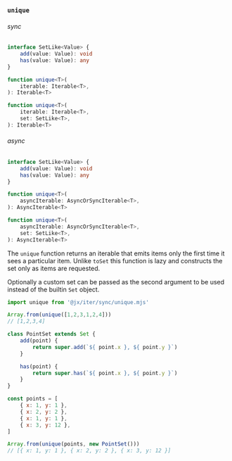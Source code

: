 ### `unique`

###### sync

```ts
interface SetLike<Value> {
    add(value: Value): void
    has(value: Value): any
}

function unique<T>(
    iterable: Iterable<T>,
): Iterable<T>

function unique<T>(
    iterable: Iterable<T>,
    set: SetLike<T>,
): Iterable<T>
```

###### async

```ts
interface SetLike<Value> {
    add(value: Value): void
    has(value: Value): any
}

function unique<T>(
    asyncIterable: AsyncOrSyncIterable<T>,
): AsyncIterable<T>

function unique<T>(
    asyncIterable: AsyncOrSyncIterable<T>,
    set: SetLike<T>,
): AsyncIterable<T>

```

The `unique` function returns an iterable that emits items
only the first time it sees a particular item. Unlike `toSet` this
function is lazy and constructs the set only as items are requested.

Optionally a custom set can be passed as the second argument to be used
instead of the builtin `Set` object.

```js
import unique from '@jx/iter/sync/unique.mjs'

Array.from(unique([1,2,3,1,2,4]))
// [1,2,3,4]

class PointSet extends Set {
    add(point) {
        return super.add(`${ point.x }, ${ point.y }`)
    }

    has(point) {
        return super.has(`${ point.x }, ${ point.y }`)
    }
}

const points = [
    { x: 1, y: 1 },
    { x: 2, y: 2 },
    { x: 1, y: 1 },
    { x: 3, y: 12 },
]

Array.from(unique(points, new PointSet()))
// [{ x: 1, y: 1 }, { x: 2, y: 2 }, { x: 3, y: 12 }]
```
